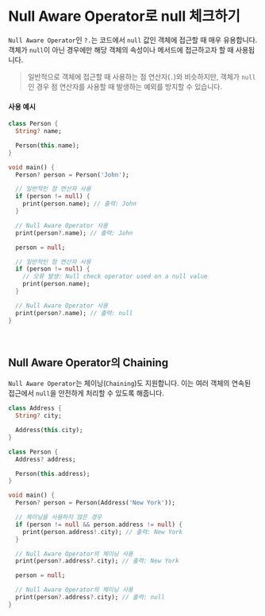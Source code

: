 # Null Aware Operator로 null 체크하기

`Null Aware Operator`인 `?.`는 코드에서 `null` 값인 객체에 접근할 때 매우 유용합니다. 객체가 `null`이 아닌 경우에만 해당 객체의 속성이나 메서드에 접근하고자 할 때 사용됩니다.

> 일반적으로 객체에 접근할 때 사용하는 점 연산자(`.`)와 비슷하지만, 객체가 `null`인 경우 점 연산자를 사용할 때 발생하는 예외를 방지할 수 있습니다.

#### 사용 예시

```dart
class Person {
  String? name;

  Person(this.name);
}

void main() {
  Person? person = Person('John');

  // 일반적인 점 연산자 사용
  if (person != null) {
    print(person.name); // 출력: John
  }

  // Null Aware Operator 사용
  print(person?.name); // 출력: John

  person = null;

  // 일반적인 점 연산자 사용
  if (person != null) {
    // 오류 발생: Null check operator used on a null value
    print(person.name); 
  }

  // Null Aware Operator 사용
  print(person?.name); // 출력: null
}
```

&nbsp;

## Null Aware Operator의 Chaining

`Null Aware Operator`는 체이닝(`Chaining`)도 지원합니다. 이는 여러 객체의 연속된 접근에서 `null`을 안전하게 처리할 수 있도록 해줍니다.

```dart
class Address {
  String? city;

  Address(this.city);
}

class Person {
  Address? address;

  Person(this.address);
}

void main() {
  Person? person = Person(Address('New York'));

  // 체이닝을 사용하지 않은 경우
  if (person != null && person.address != null) {
    print(person.address!.city); // 출력: New York
  }

  // Null Aware Operator의 체이닝 사용
  print(person?.address?.city); // 출력: New York

  person = null;

  // Null Aware Operator의 체이닝 사용
  print(person?.address?.city); // 출력: null
}
```
